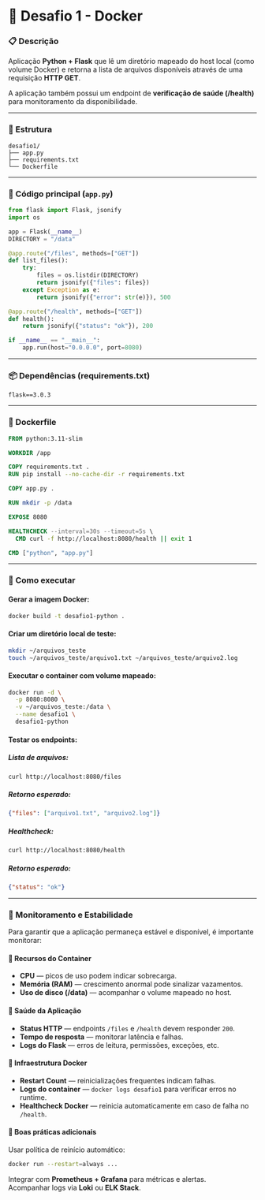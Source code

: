 # 🐳 Desafio 1 - Docker  

### 📋 Descrição  

Aplicação **Python + Flask** que lê um diretório mapeado do host local (como volume Docker) e retorna a lista de arquivos disponíveis através de uma requisição **HTTP GET**.  

A aplicação também possui um endpoint de **verificação de saúde (/health)** para monitoramento da disponibilidade.  

---

### 🧱 Estrutura  

```
desafio1/
├── app.py
├── requirements.txt
└── Dockerfile
```

---
### 🐍 Código principal (`app.py`)  

```python
from flask import Flask, jsonify
import os

app = Flask(__name__)
DIRECTORY = "/data"

@app.route("/files", methods=["GET"])
def list_files():
    try:
        files = os.listdir(DIRECTORY)
        return jsonify({"files": files})
    except Exception as e:
        return jsonify({"error": str(e)}), 500

@app.route("/health", methods=["GET"])
def health():
    return jsonify({"status": "ok"}), 200

if __name__ == "__main__":
    app.run(host="0.0.0.0", port=8080)
```

---
### 📦 Dependências (requirements.txt)
```
flask==3.0.3
```

---
### 🐳 Dockerfile
```Dockerfile
FROM python:3.11-slim

WORKDIR /app

COPY requirements.txt .
RUN pip install --no-cache-dir -r requirements.txt

COPY app.py .

RUN mkdir -p /data

EXPOSE 8080

HEALTHCHECK --interval=30s --timeout=5s \
  CMD curl -f http://localhost:8080/health || exit 1

CMD ["python", "app.py"]
```

---
### 🚀 Como executar

#### Gerar a imagem Docker:
```bash
docker build -t desafio1-python .
```

#### Criar um diretório local de teste:
```bash
mkdir ~/arquivos_teste
touch ~/arquivos_teste/arquivo1.txt ~/arquivos_teste/arquivo2.log
```

#### Executar o container com volume mapeado:
```bash
docker run -d \
  -p 8080:8080 \
  -v ~/arquivos_teste:/data \
  --name desafio1 \
  desafio1-python
```

#### Testar os endpoints:

##### Lista de arquivos:
```bash
curl http://localhost:8080/files
```

##### Retorno esperado:
```json
{"files": ["arquivo1.txt", "arquivo2.log"]}
```

##### Healthcheck:
```bash
curl http://localhost:8080/health
```

##### Retorno esperado:
```json
{"status": "ok"}
```

---

### 🧠 Monitoramento e Estabilidade

Para garantir que a aplicação permaneça estável e disponível, é importante monitorar:

#### 🔹 Recursos do Container
- **CPU** — picos de uso podem indicar sobrecarga.  
- **Memória (RAM)** — crescimento anormal pode sinalizar vazamentos.  
- **Uso de disco (/data)** — acompanhar o volume mapeado no host.  

#### 🔹 Saúde da Aplicação
- **Status HTTP** — endpoints `/files` e `/health` devem responder `200`.  
- **Tempo de resposta** — monitorar latência e falhas.  
- **Logs do Flask** — erros de leitura, permissões, exceções, etc.  

#### 🔹 Infraestrutura Docker
- **Restart Count** — reinicializações frequentes indicam falhas.  
- **Logs do container** — `docker logs desafio1` para verificar erros no runtime.  
- **Healthcheck Docker** — reinicia automaticamente em caso de falha no `/health`.  

#### 🔹 Boas práticas adicionais
Usar política de reinício automático:
```bash
docker run --restart=always ...
```

Integrar com **Prometheus + Grafana** para métricas e alertas.  
Acompanhar logs via **Loki** ou **ELK Stack**.
